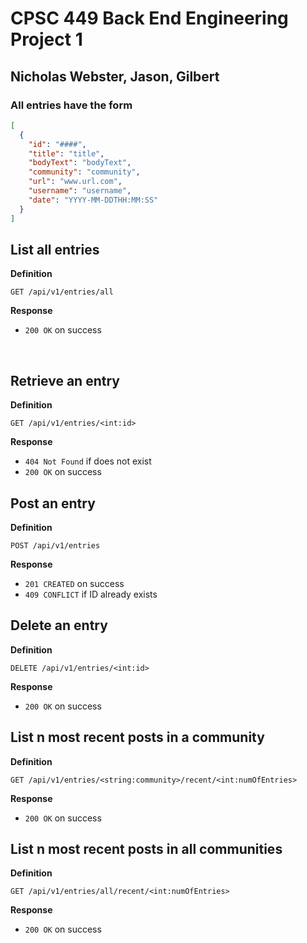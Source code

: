 # CPSC 449 Back End Engineering Project 1
## Nicholas Webster, Jason, Gilbert

### All entries have the form
```json
[
  {
    "id": "####",
    "title": "title",
    "bodyText": "bodyText",
    "community": "community",
    "url": "www.url.com",
    "username": "username",
    "date": "YYYY-MM-DDTHH:MM:SS"
  }
]
```

## List all entries
**Definition**

`GET /api/v1/entries/all`

**Response**
- `200 OK` on success  
<p>&nbsp;</p>



## Retrieve an entry
**Definition**

`GET /api/v1/entries/<int:id>`

**Response**
- `404 Not Found` if does not exist
- `200 OK` on success  




## Post an entry
**Definition**

`POST /api/v1/entries`

**Response**
- `201 CREATED` on success
- `409 CONFLICT` if ID already exists  




## Delete an entry
**Definition**

`DELETE /api/v1/entries/<int:id>`

**Response**
- `200 OK` on success  




## List n most recent posts in a community
**Definition**

`GET /api/v1/entries/<string:community>/recent/<int:numOfEntries>`

**Response**
- `200 OK` on success  




## List n most recent posts in all communities
**Definition**

`GET /api/v1/entries/all/recent/<int:numOfEntries>`

**Response**
- `200 OK` on success  
